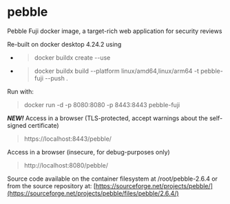 # pebble
 Pebble Fuji docker image, a target-rich web application for security reviews

Re-built on docker desktop 4.24.2 using

* >docker buildx create --use
* >docker buildx build --platform linux/amd64,linux/arm64 -t pebble-fuji --push .

Run with:
>docker run -d -p 8080:8080 -p 8443:8443 pebble-fuji

***NEW!***
Access in a browser (TLS-protected, accept warnings about the self-signed certificate)
>https://localhost:8443/pebble/

Access in a browser (insecure, for debug-purposes only)
>http://localhost:8080/pebble/

Source code available on the container filesystem at
/root/pebble-2.6.4
or from the source repository at:
[https://sourceforge.net/projects/pebble/](https://sourceforge.net/projects/pebble/files/pebble/2.6.4/)
